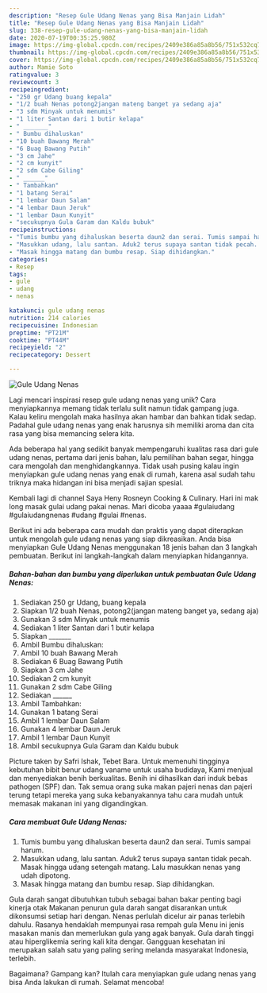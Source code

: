 ```yaml
---
description: "Resep Gule Udang Nenas yang Bisa Manjain Lidah"
title: "Resep Gule Udang Nenas yang Bisa Manjain Lidah"
slug: 338-resep-gule-udang-nenas-yang-bisa-manjain-lidah
date: 2020-07-19T00:35:25.980Z
image: https://img-global.cpcdn.com/recipes/2409e386a85a8b56/751x532cq70/gule-udang-nenas-foto-resep-utama.jpg
thumbnail: https://img-global.cpcdn.com/recipes/2409e386a85a8b56/751x532cq70/gule-udang-nenas-foto-resep-utama.jpg
cover: https://img-global.cpcdn.com/recipes/2409e386a85a8b56/751x532cq70/gule-udang-nenas-foto-resep-utama.jpg
author: Mamie Soto
ratingvalue: 3
reviewcount: 3
recipeingredient:
- "250 gr Udang buang kepala"
- "1/2 buah Nenas potong2jangan mateng banget ya sedang aja"
- "3 sdm Minyak untuk menumis"
- "1 liter Santan dari 1 butir kelapa"
- " _______"
- " Bumbu dihaluskan"
- "10 buah Bawang Merah"
- "6 Buag Bawang Putih"
- "3 cm Jahe"
- "2 cm kunyit"
- "2 sdm Cabe Giling"
- " ______"
- " Tambahkan"
- "1 batang Serai"
- "1 lembar Daun Salam"
- "4 lembar Daun Jeruk"
- "1 lembar Daun Kunyit"
- "secukupnya Gula Garam dan Kaldu bubuk"
recipeinstructions:
- "Tumis bumbu yang dihaluskan beserta daun2 dan serai. Tumis sampai harum."
- "Masukkan udang, lalu santan. Aduk2 terus supaya santan tidak pecah. Masak hingga udang setengah matang. Lalu masukkan nenas yang udah dipotong."
- "Masak hingga matang dan bumbu resap. Siap dihidangkan."
categories:
- Resep
tags:
- gule
- udang
- nenas

katakunci: gule udang nenas 
nutrition: 214 calories
recipecuisine: Indonesian
preptime: "PT21M"
cooktime: "PT44M"
recipeyield: "2"
recipecategory: Dessert

---
```



![Gule Udang Nenas](https://img-global.cpcdn.com/recipes/2409e386a85a8b56/751x532cq70/gule-udang-nenas-foto-resep-utama.jpg)

Lagi mencari inspirasi resep gule udang nenas yang unik? Cara menyiapkannya memang tidak terlalu sulit namun tidak gampang juga. Kalau keliru mengolah maka hasilnya akan hambar dan bahkan tidak sedap. Padahal gule udang nenas yang enak harusnya sih memiliki aroma dan cita rasa yang bisa memancing selera kita.

Ada beberapa hal yang sedikit banyak mempengaruhi kualitas rasa dari gule udang nenas, pertama dari jenis bahan, lalu pemilihan bahan segar, hingga cara mengolah dan menghidangkannya. Tidak usah pusing kalau ingin menyiapkan gule udang nenas yang enak di rumah, karena asal sudah tahu triknya maka hidangan ini bisa menjadi sajian spesial.

Kembali lagi di channel Saya Heny Rosneyn Cooking &amp; Culinary. Hari ini mak long masak gulai udang pakai nenas. Mari dicoba yaaaa #gulaiudang #gulaiudangnenas #udang #gulai #nenas.


Berikut ini ada beberapa cara mudah dan praktis yang dapat diterapkan untuk mengolah gule udang nenas yang siap dikreasikan. Anda bisa menyiapkan Gule Udang Nenas menggunakan 18 jenis bahan dan 3 langkah pembuatan. Berikut ini langkah-langkah dalam menyiapkan hidangannya.

<!--inarticleads1-->

##### Bahan-bahan dan bumbu yang diperlukan untuk pembuatan Gule Udang Nenas:

1. Sediakan 250 gr Udang, buang kepala
1. Siapkan 1/2 buah Nenas, potong2(jangan mateng banget ya, sedang aja)
1. Gunakan 3 sdm Minyak untuk menumis
1. Sediakan 1 liter Santan dari 1 butir kelapa
1. Siapkan  _______
1. Ambil  Bumbu dihaluskan:
1. Ambil 10 buah Bawang Merah
1. Sediakan 6 Buag Bawang Putih
1. Siapkan 3 cm Jahe
1. Sediakan 2 cm kunyit
1. Gunakan 2 sdm Cabe Giling
1. Sediakan  ______
1. Ambil  Tambahkan:
1. Gunakan 1 batang Serai
1. Ambil 1 lembar Daun Salam
1. Gunakan 4 lembar Daun Jeruk
1. Ambil 1 lembar Daun Kunyit
1. Ambil secukupnya Gula Garam dan Kaldu bubuk


Picture taken by Safri Ishak, Tebet Bara. Untuk memenuhi tingginya kebutuhan bibit benur udang vaname untuk usaha budidaya, Kami menjual dan menyediakan benih berkualitas. Benih ini dihasilkan dari induk bebas pathogen (SPF) dan. Tak semua orang suka makan pajeri nenas dan pajeri terung tetapi mereka yang suka kebanyakannya tahu cara mudah untuk memasak makanan ini yang digandingkan. 

<!--inarticleads2-->

##### Cara membuat Gule Udang Nenas:

1. Tumis bumbu yang dihaluskan beserta daun2 dan serai. Tumis sampai harum.
1. Masukkan udang, lalu santan. Aduk2 terus supaya santan tidak pecah. Masak hingga udang setengah matang. Lalu masukkan nenas yang udah dipotong.
1. Masak hingga matang dan bumbu resap. Siap dihidangkan.


Gula darah sangat dibutuhkan tubuh sebagai bahan bakar penting bagi kinerja otak Makanan penurun gula darah sangat disarankan untuk dikonsumsi setiap hari dengan. Nenas perlulah dicelur air panas terlebih dahulu. Rasanya hendaklah mempunyai rasa rempah gula Menu ini jenis masakan manis dan memerlukan gula yang agak banyak. Gula darah tinggi atau hiperglikemia sering kali kita dengar. Gangguan kesehatan ini merupakan salah satu yang paling sering melanda masyarakat Indonesia, terlebih. 

Bagaimana? Gampang kan? Itulah cara menyiapkan gule udang nenas yang bisa Anda lakukan di rumah. Selamat mencoba!
